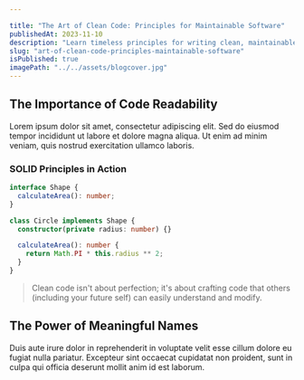 ```yaml
---

title: "The Art of Clean Code: Principles for Maintainable Software"
publishedAt: 2023-11-10
description: "Learn timeless principles for writing clean, maintainable, and efficient code"
slug: "art-of-clean-code-principles-maintainable-software"
isPublished: true
imagePath: "../../assets/blogcover.jpg"
---
```


## The Importance of Code Readability

Lorem ipsum dolor sit amet, consectetur adipiscing elit. Sed do eiusmod tempor incididunt ut labore et dolore magna aliqua. Ut enim ad minim veniam, quis nostrud exercitation ullamco laboris.

### SOLID Principles in Action

```typescript
interface Shape {
  calculateArea(): number;
}

class Circle implements Shape {
  constructor(private radius: number) {}

  calculateArea(): number {
    return Math.PI * this.radius ** 2;
  }
}
```

> Clean code isn't about perfection; it's about crafting code that others (including your future self) can easily understand and modify.

## The Power of Meaningful Names

Duis aute irure dolor in reprehenderit in voluptate velit esse cillum dolore eu fugiat nulla pariatur. Excepteur sint occaecat cupidatat non proident, sunt in culpa qui officia deserunt mollit anim id est laborum.
